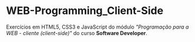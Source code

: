 # WEB-Programming_Client-Side

Exercícios em  HTML5, CSS3 e JavaScript do módulo *"Programação para a WEB - cliente (client-side)"* do curso **Software Developer**.

